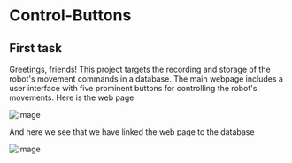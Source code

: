 # Control-Buttons
## First task
Greetings, friends!
This project targets the recording and storage of the robot's movement commands in a database.
The main webpage includes a user interface with five prominent buttons for controlling the robot's movements. Here is the web page

![image](https://github.com/user-attachments/assets/7a97dd0c-4b59-45c9-a4e7-0c84f6cf0b4a)

And here we see that we have linked the web page to the database

![image](https://github.com/user-attachments/assets/942ad508-bd2a-490e-986e-bbeb5248bd16)


